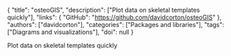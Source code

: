 {
  "title": "osteoGIS",
  "description": ["Plot data on skeletal templates quickly"],
  "links": {
    "GitHub": "https://github.com/davidcorton/osteoGIS"
  },
  "authors": ["davidcorton"],
  "categories": ["Packages and libraries"],
  "tags": ["Diagrams and visualizations"],
  "doi": null
}

<!-- Generated by csv2md.R – do not edit by hand -->

Plot data on skeletal templates quickly